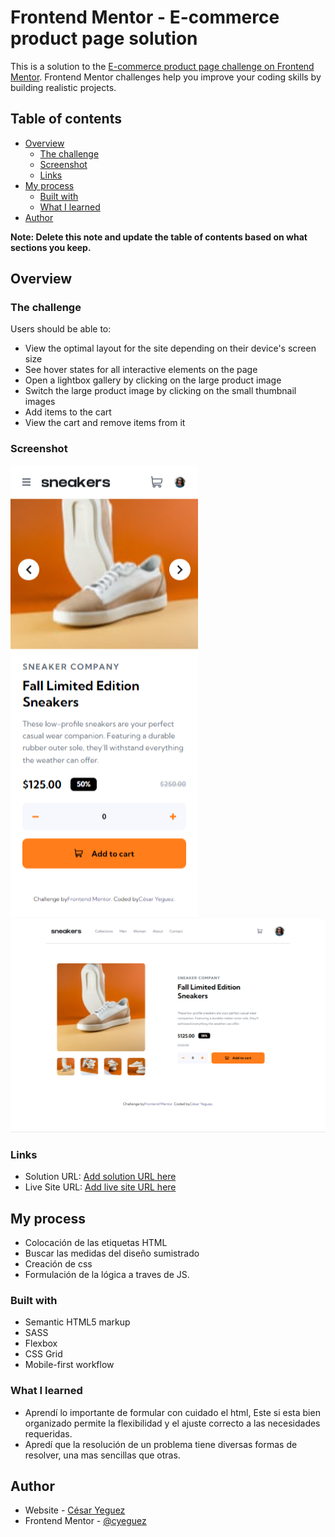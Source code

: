 # Frontend Mentor - E-commerce product page solution

This is a solution to the [E-commerce product page challenge on Frontend Mentor](https://www.frontendmentor.io/challenges/ecommerce-product-page-UPsZ9MJp6). Frontend Mentor challenges help you improve your coding skills by building realistic projects.

## Table of contents

- [Overview](#overview)
  - [The challenge](#the-challenge)
  - [Screenshot](#screenshot)
  - [Links](#links)
- [My process](#my-process)
  - [Built with](#built-with)
  - [What I learned](#what-i-learned)
- [Author](#author)

**Note: Delete this note and update the table of contents based on what sections you keep.**

## Overview

### The challenge

Users should be able to:

- View the optimal layout for the site depending on their device's screen size
- See hover states for all interactive elements on the page
- Open a lightbox gallery by clicking on the large product image
- Switch the large product image by clicking on the small thumbnail images
- Add items to the cart
- View the cart and remove items from it

### Screenshot

![Screenshot Mobile](./images/sreenshot/Mobile.png)
![Screenshot Mobile](./images/sreenshot/Desktop.png)

### Links

- Solution URL: [Add solution URL here](https://your-solution-url.com)
- Live Site URL: [Add live site URL here](https://your-live-site-url.com)

## My process

- Colocación de las etiquetas HTML
- Buscar las medidas del diseño sumistrado
- Creación de css
- Formulación de la lógica a traves de JS.

### Built with

- Semantic HTML5 markup
- SASS
- Flexbox
- CSS Grid
- Mobile-first workflow

### What I learned

- Aprendí lo importante de formular con cuidado el html, Este si esta bien organizado permite la flexibilidad y el ajuste correcto a las necesidades requeridas.
- Apredí que la resolución de un problema tiene diversas formas de resolver, una mas sencillas que otras.

## Author

- Website - [César Yeguez](https://www.your-site.com)
- Frontend Mentor - [@cyeguez](https://www.frontendmentor.io/profile/yourusername)
